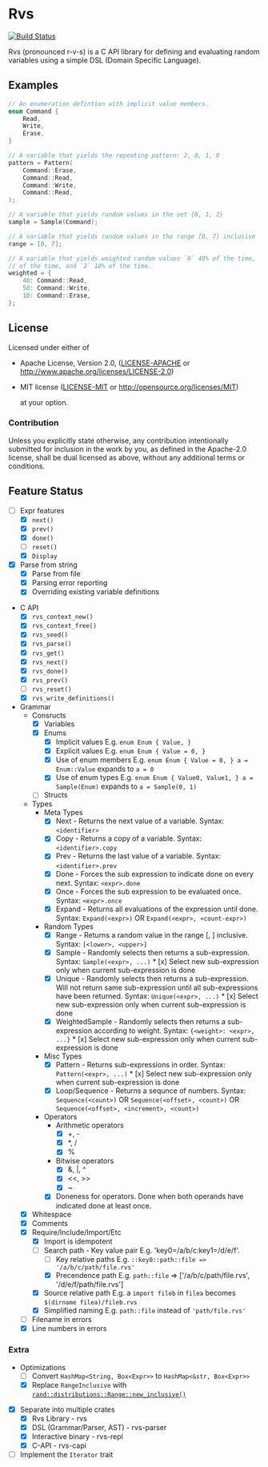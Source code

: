 # Rvs

[![Build Status](https://travis-ci.org/rfdonnelly/rvs.svg?branch=master)](https://travis-ci.org/rfdonnelly/rvs)

Rvs (pronounced r-v-s) is a C API library for defining and evaluating random
variables using a simple DSL (Domain Specific Language).

## Examples

```C
// An enumeration defintion with implicit value members.
enum Command {
    Read,
    Write,
    Erase,
}

// A variable that yields the repeating pattern: 2, 0, 1, 0
pattern = Pattern(
    Command::Erase,
    Command::Read,
    Command::Write,
    Command::Read,
);

// A variable that yields random values in the set {0, 1, 2}
sample = Sample(Command);

// A variable that yields random values in the range [0, 7] inclusive
range = [0, 7];

// A variable that yields weighted random values `0` 40% of the time, `1` 50%
// of the time, and `2` 10% of the time.
weighted = {
    40: Command::Read,
    50: Command::Write,
    10: Command::Erase,
};
```

## License

Licensed under either of

* Apache License, Version 2.0, ([LICENSE-APACHE](LICENSE-APACHE) or
  http://www.apache.org/licenses/LICENSE-2.0)
* MIT license ([LICENSE-MIT](LICENSE-MIT) or
  http://opensource.org/licenses/MIT)

  at your option.

### Contribution

Unless you explicitly state otherwise, any contribution intentionally submitted
for inclusion in the work by you, as defined in the Apache-2.0 license, shall
be dual licensed as above, without any additional terms or conditions.

## Feature Status

* [ ] Expr features
  * [x] `next()`
  * [x] `prev()`
  * [x] `done()`
  * [ ] `reset()`
  * [x] `Display`

* [x] Parse from string
  * [x] Parse from file
  * [x] Parsing error reporting
  * [x] Overriding existing variable definitions

* C API
  * [x] `rvs_context_new()`
  * [x] `rvs_context_free()`
  * [x] `rvs_seed()`
  * [x] `rvs_parse()`
  * [x] `rvs_get()`
  * [x] `rvs_next()`
  * [x] `rvs_done()`
  * [x] `rvs_prev()`
  * [ ] `rvs_reset()`
  * [x] `rvs_write_definitions()`

* Grammar
  * Consructs
    * [x] Variables
    * [x] Enums
      * [x] Implicit values E.g. `enum Enum { Value, }`
      * [x] Explicit values E.g. `enum Enum { Value = 0, }`
      * [x] Use of enum members E.g. `enum Enum { Value = 0, } a =
        Enum::Value` expands to `a = 0`
      * [x] Use of enum types E.g. `enum Enum { Value0, Value1, } a =
        Sample(Enum)` expands to `a = Sample(0, 1)`
    * [ ] Structs
  * Types
    * Meta Types
      * [x] Next - Returns the next value of a variable. Syntax: `<identifier>`
      * [x] Copy - Returns a copy of a variable. Syntax: `<identifier>.copy`
      * [x] Prev - Returns the last value of a variable. Syntax:
            `<identifier>.prev`
      * [x] Done - Forces the sub expression to indicate done on every next.
            Syntax: `<expr>.done`
      * [x] Once - Forces the sub expression to be evaluated once. Syntax:
            `<expr>.once`
      * [x] Expand - Returns all evaluations of the expression until done.
            Syntax: `Expand(<expr>)` OR `Expand(<expr>, <count-expr>)`
    * Random Types
      * [x] Range - Returns a random value in the range [<lower>, <upper>]
            inclusive.  Syntax: `[<lower>, <upper>]`
      * [x] Sample - Randomly selects then returns a sub-expression.  Syntax:
            `Sample(<expr>, ...)`
            * [x] Select new sub-expression only when current sub-expression is done
      * [x] Unique - Randomly selects then returns a sub-expression.
            Will not return same sub-expression until all sub-expressions have
            been returned.  Syntax: `Unique(<expr>, ...)`
            * [x] Select new sub-expression only when current sub-expression is done
      * [x] WeightedSample - Randomly selects then returns a sub-expression
            according to weight.  Syntax: `{<weight>: <expr>, ...}`
            * [x] Select new sub-expression only when current sub-expression is done
    * Misc Types
      * [x] Pattern - Returns sub-expressions in order.  Syntax:
            `Pattern(<expr>, ...)`
            * [x] Select new sub-expression only when current sub-expression is done
      * [x] Loop/Sequence - Returns a sequnce of numbers.  Syntax:
            `Sequence(<count>)` OR
            `Sequence(<offset>, <count>)` OR
            `Sequence(<offset>, <increment>, <count>)`
    * Operators
      * Arithmetic operators
        * [x] +, -
        * [x] *, /
        * [x] %
      * Bitwise operators
        * [x] &, |, ^
        * [x] <<, >>
        * [x] ~
      * [x] Doneness for operators.  Done when both operands have indicated
            done at least once.
  * [x] Whitespace
  * [x] Comments
  * [x] Require/Include/Import/Etc
    * [x] Import is idempotent
    * [ ] Search path - Key value pair E.g. 'key0=/a/b/c:key1=/d/e/f'.
      * [ ] Key relative paths E.g. `::key0::path::file => '/a/b/c/path/file.rvs'`
      * [x] Precendence path E.g. `path::file` => ['/a/b/c/path/file.rvs', '/d/e/f/path/file.rvs']
    * [x] Source relative path E.g. a `import fileb` in `filea` becomes `$(dirname filea)/fileb.rvs`
    * [x] Simplified naming E.g. `path::file` instead of `'path/file.rvs'`
  * [ ] Filename in errors
  * [x] Line numbers in errors

### Extra

* Optimizations
  * [ ] Convert `HashMap<String, Box<Expr>>` to `HashMap<&str, Box<Expr>>`
  * [x] Replace `RangeInclusive` with
    [`rand::distributions::Range::new_inclusive()`](https://github.com/rust-lang-nursery/rand/issues/188)
* [x] Separate into multiple crates
  * [x] Rvs Library - rvs
  * [x] DSL (Grammar/Parser, AST) - rvs-parser
  * [x] Interactive binary - rvs-repl
  * [x] C-API - rvs-capi
* [ ] Implement the `Iterator` trait
